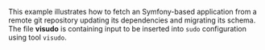 This example illustrates how to fetch an Symfony-based application from a remote git repository updating its dependencies and migrating its schema. The file **visudo** is containing input to be inserted into `sudo` configuration using tool `visudo`.
